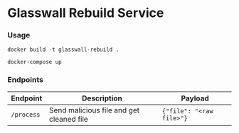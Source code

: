 # Glasswall Rebuild Service

### Usage

`docker build -t glasswall-rebuild .`

`docker-compose up`

### Endpoints 

| Endpoint | Description             | Payload     |
| -------- | ------------------------| ----------- |
| `/process` | Send malicious file and get cleaned file   | `{"file": "<raw file>"}` |	

